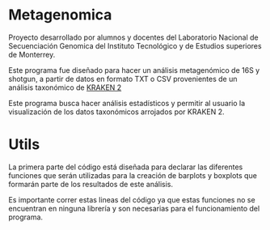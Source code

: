 # Metagenomica 
Proyecto desarrollado por alumnos y docentes del Laboratorio Nacional de Secuenciación Genomica del Instituto Tecnológico y de Estudios superiores de Monterrey.

Este programa fue diseñado para hacer un análisis metagenómico de 16S y shotgun, a partir de datos en formato TXT o CSV provenientes de un análisis taxonómico de [KRAKEN 2](https://github.com/DerrickWood/kraken2.) 

Este programa busca hacer análisis estadísticos y permitir al usuario la visualización de los datos taxonómicos arrojados por KRAKEN 2. 
# Utils 
La primera parte del código está diseñada para declarar las diferentes funciones que serán utilizadas para la creación de barplots y boxplots que formarán parte de los resultados de este análisis. 

Es importante correr estas lineas del código ya que estas funciones no se encuentran en ninguna librería y son necesarias para el funcionamiento del programa. 
